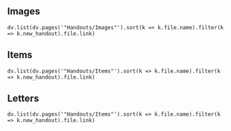 ## Images
```dataviewjs
dv.list(dv.pages('"Handouts/Images"').sort(k => k.file.name).filter(k => k.new_handout).file.link)
```

## Items
```dataviewjs
dv.list(dv.pages('"Handouts/Items"').sort(k => k.file.name).filter(k => k.new_handout).file.link)
```

## Letters
```dataviewjs
dv.list(dv.pages('"Handouts/Items"').sort(k => k.file.name).filter(k => k.new_handout).file.link)
```